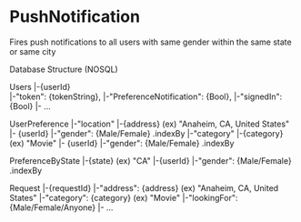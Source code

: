 # PushNotification
Fires push notifications to all users with same gender within the same state or same city

Database Structure (NOSQL)

Users
  |-{userId}\
        |-"token": {tokenString},
        |-"PreferenceNotification": {Bool},
        |-"signedIn": {Bool}
        |- ...
        
UserPreference
      |-"location"
            |-{address} (ex) "Anaheim, CA, United States"
                  |- {userId}
                        |-"gender": {Male/Female} .indexBy
      |-"category"
            |-{category} (ex) "Movie"
                  |- {userId}
                        |-"gender": {Male/Female} .indexBy              

PreferenceByState
       |-{state} (ex) "CA"
            |-{userId}
                  |-"gender": {Male/Female} .indexBy
                  
Request
   |-{requestId}
          |-"address": {address} (ex) "Anaheim, CA, United States"
          |-"category": {category} (ex) "Movie"
          |-"lookingFor": {Male/Female/Anyone}
          |- ...
          
